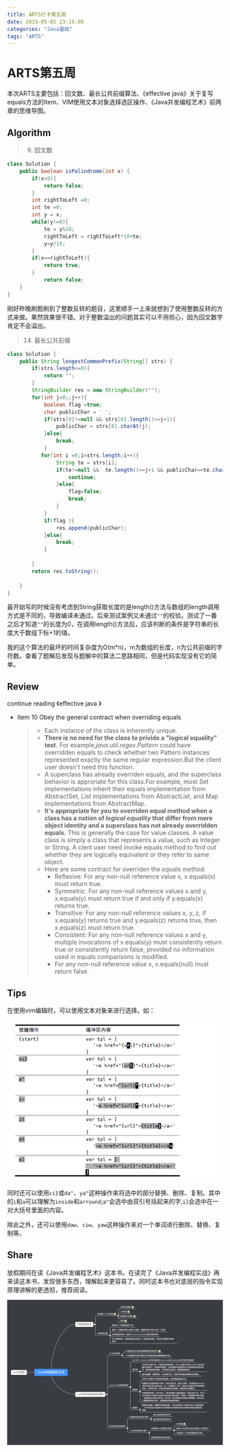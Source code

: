 ```yaml
---
title: ARTS打卡第五周
date: 2019-05-05 23:15:09
categories: "Java基础"
tags: "ARTS"
---
```


# ARTS第五周

本次ARTS主要包括：回文数、最长公共前缀算法、《effective java》关于复写equals方法的Item、VIM使用文本对象选择选区操作、《Java并发编程艺术》前两章的思维导图。

<!--more-->

## Algorithm

> 9. 回文数

```java
class Solution {
    public boolean isPalindrome(int x) {
        if(x<0){
            return false;
        }
        int rightToLeft =0;
        int te =0;
        int y = x;
        while(y!=0){
            te = y%10;
            rightToLeft = rightToLeft*10+te;
            y=y/10;
        }
        if(x==rightToLeft){
            return true;
        }
            return false;
    }
}
```

刚好昨晚刷题刷到了整数反转的题目，这里顺手一上来就想到了使用整数反转的方式来做。果然效果很不错。对于整数溢出的问题其实可以不用担心，因为回文数字肯定不会溢出。

> 14. 最长公共前缀

```java
class Solution {
    public String longestCommonPrefix(String[] strs) {
        if(strs.length<=0){
            return "";
        }
        StringBuilder res = new StringBuilder("");
        for(int j=0;;j++){
            boolean flag =true;
            char publicChar = ' ';
            if(strs[0]!=null && strs[0].length()>=j+1){
                publicChar = strs[0].charAt(j);
            }else{
                break;
            }
           for(int i =0;i<strs.length;i++){
                String te = strs[i];
                if(te!=null &&  te.length()>=j+1 && publicChar==te.charAt(j)){
                    continue;
                }else{
                    flag=false;
                    break;
                }
            }
            if(flag ){
                res.append(publicChar);
            }else{
                break;
            }
            
        }
        return res.toString();
        
    }
}
```

最开始写的时候没有考虑到String获取长度的是length()方法与数组的length调用方式是不同的，导致编译未通过。后来测试案例又未通过`""`的校验。测试了一番之后才知道`""`的长度为0，在调用length()方法后，应该判断的条件是字符串的长度大于数组下标+1的值。

我的这个算法的最坏的时间复杂度为O(m*n)，m为数组的长度，n为公共前缀的字符数。查看了题解后发现与题解中的算法二思路相同，但是代码实现没有它的简单。

## Review

continue reading 《effective java 》

- Item 10 Obey the general contract when overriding equals

  > - Each instance of the class is inherently unique.
  > - **There is no need for the class to privide a "logical equality" test.** For example,*java.util.regex.Pattern* could have overridden equals to check whether two Pattern instances represented exactly the same regular expression.But the client user doesn't need this function.
  > - A superclass has already overriden equals, and the superclass behavior is approriate for this class.For example, most Set implementations inherit their equals implementation from AbstractSet, List implementations from AbstractList, and Map implementations from AbstractMap.
  > - **It's  appropriate for you to overriden equal method when a class has a notion of *logical equality* that differ from mere object identity and a superclass has not already overridden equals.** This is generally the case for value classes. A value class is simply a class that represents a value, such as Integer or String. A clent user need invoke equals method to find out whether they are logically equivalent or they refer to same object.
  > - Here are some contract for overriden the *equals method*. 
  >   - Reflexive: For any non-null reference value x, x.equals(x) must return true.
  >   - Symmetric: For any non-null reference values x and y, x.equals(y) must return true if and only if y.equals(x) returns true.
  >   - Transitive: For any non-null reference values x, y, z, if x.equals(y) returns true and y.equals(z) returns true, then x.equals(z) must return true.
  >   - Consistent: For any non-null reference values x and y, multiple invocations of x.equals(y) must consistently return true or consistently return false, provided no information used in equals comparisons is modified.
  >   - For any non-null reference value x, x.equals(null) must return false.

## Tips

在使用vim编辑时，可以使用文本对象来进行选择。如：

![](ARTS-5\微信截图_20190505222619.png)

同时还可以使用`ci}`或`da"`、`ya"`这种操作来将选中的部分替换、删除、复制。其中的`i`和`a`可以理解为`inside`和`arround`;`a"`会选中由双引号括起来的字,`i}`会选中在一对大括号里面的内容。

除此之外，还可以使用`daw`、`ciw`、`yaw`这种操作来对一个单词进行删除、替换、复制等。

## Share

放假期间在读《Java并发编程艺术》这本书。在读完了《Java并发编程实战》再来读这本书，发现很多东西，理解起来更容易了。同时这本书也对底层的指令实现原理讲解的更透彻，推荐阅读。

![](ARTS-5\Java并发编程的艺术.png)





